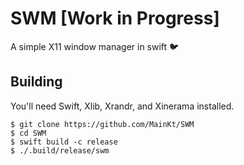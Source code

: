 # SWM [Work in Progress]
A simple X11 window manager in swift 🐦

## Building
You'll need Swift, Xlib, Xrandr, and Xinerama installed.

```shell
$ git clone https://github.com/MainKt/SWM
$ cd SWM
$ swift build -c release
$ ./.build/release/swm
```